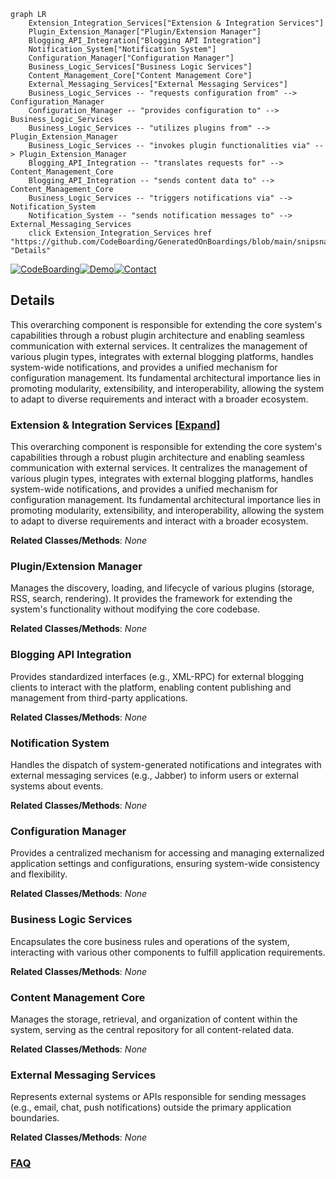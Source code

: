 ```mermaid
graph LR
    Extension_Integration_Services["Extension & Integration Services"]
    Plugin_Extension_Manager["Plugin/Extension Manager"]
    Blogging_API_Integration["Blogging API Integration"]
    Notification_System["Notification System"]
    Configuration_Manager["Configuration Manager"]
    Business_Logic_Services["Business Logic Services"]
    Content_Management_Core["Content Management Core"]
    External_Messaging_Services["External Messaging Services"]
    Business_Logic_Services -- "requests configuration from" --> Configuration_Manager
    Configuration_Manager -- "provides configuration to" --> Business_Logic_Services
    Business_Logic_Services -- "utilizes plugins from" --> Plugin_Extension_Manager
    Business_Logic_Services -- "invokes plugin functionalities via" --> Plugin_Extension_Manager
    Blogging_API_Integration -- "translates requests for" --> Content_Management_Core
    Blogging_API_Integration -- "sends content data to" --> Content_Management_Core
    Business_Logic_Services -- "triggers notifications via" --> Notification_System
    Notification_System -- "sends notification messages to" --> External_Messaging_Services
    click Extension_Integration_Services href "https://github.com/CodeBoarding/GeneratedOnBoardings/blob/main/snipsnap/Extension_Integration_Services.md" "Details"
```

[![CodeBoarding](https://img.shields.io/badge/Generated%20by-CodeBoarding-9cf?style=flat-square)](https://github.com/CodeBoarding/GeneratedOnBoardings)[![Demo](https://img.shields.io/badge/Try%20our-Demo-blue?style=flat-square)](https://www.codeboarding.org/demo)[![Contact](https://img.shields.io/badge/Contact%20us%20-%20contact@codeboarding.org-lightgrey?style=flat-square)](mailto:contact@codeboarding.org)

## Details

This overarching component is responsible for extending the core system's capabilities through a robust plugin architecture and enabling seamless communication with external services. It centralizes the management of various plugin types, integrates with external blogging platforms, handles system-wide notifications, and provides a unified mechanism for configuration management. Its fundamental architectural importance lies in promoting modularity, extensibility, and interoperability, allowing the system to adapt to diverse requirements and interact with a broader ecosystem.

### Extension & Integration Services [[Expand]](./Extension_Integration_Services.md)
This overarching component is responsible for extending the core system's capabilities through a robust plugin architecture and enabling seamless communication with external services. It centralizes the management of various plugin types, integrates with external blogging platforms, handles system-wide notifications, and provides a unified mechanism for configuration management. Its fundamental architectural importance lies in promoting modularity, extensibility, and interoperability, allowing the system to adapt to diverse requirements and interact with a broader ecosystem.


**Related Classes/Methods**: _None_

### Plugin/Extension Manager
Manages the discovery, loading, and lifecycle of various plugins (storage, RSS, search, rendering). It provides the framework for extending the system's functionality without modifying the core codebase.


**Related Classes/Methods**: _None_

### Blogging API Integration
Provides standardized interfaces (e.g., XML-RPC) for external blogging clients to interact with the platform, enabling content publishing and management from third-party applications.


**Related Classes/Methods**: _None_

### Notification System
Handles the dispatch of system-generated notifications and integrates with external messaging services (e.g., Jabber) to inform users or external systems about events.


**Related Classes/Methods**: _None_

### Configuration Manager
Provides a centralized mechanism for accessing and managing externalized application settings and configurations, ensuring system-wide consistency and flexibility.


**Related Classes/Methods**: _None_

### Business Logic Services
Encapsulates the core business rules and operations of the system, interacting with various other components to fulfill application requirements.


**Related Classes/Methods**: _None_

### Content Management Core
Manages the storage, retrieval, and organization of content within the system, serving as the central repository for all content-related data.


**Related Classes/Methods**: _None_

### External Messaging Services
Represents external systems or APIs responsible for sending messages (e.g., email, chat, push notifications) outside the primary application boundaries.


**Related Classes/Methods**: _None_



### [FAQ](https://github.com/CodeBoarding/GeneratedOnBoardings/tree/main?tab=readme-ov-file#faq)